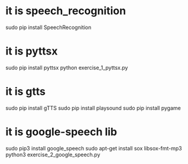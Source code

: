 # it is speech_recognition
sudo pip install SpeechRecognition

# it is pyttsx
sudo pip install pyttsx
python exercise_1_pyttsx.py

# it is gtts
sudo pip install gTTS
sudo pip install playsound
sudo pip install pygame


# it is google-speech lib
sudo pip3 install google_speech
sudo apt-get install sox libsox-fmt-mp3
python3 exercise_2_google_speech.py